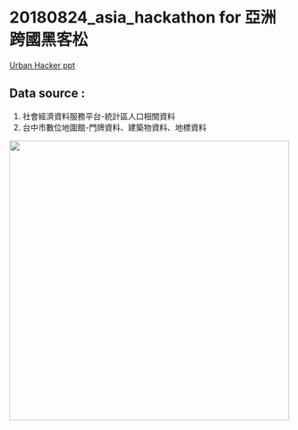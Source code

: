 # 20180824_asia_hackathon for 亞洲跨國黑客松

[Urban Hacker ppt ](https://docs.google.com/presentation/d/1YsWNO7KLoT8U8Loar7x4ftyJSbBd955TzjSv1tG3p4Q/edit?usp=sharing)


## Data source : 
1. 社會經濟資料服務平台-統計區人口相關資料
2. 台中市數位地圖館-門牌資料、建築物資料、地標資料
 
<img src="https://i.imgur.com/6jUITL8.jpg=100x100" width="500" height="500">

